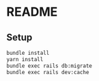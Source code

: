 # README

## Setup

```bash
bundle install
yarn install
bundle exec rails db:migrate
bundle exec rails dev:cache
```
